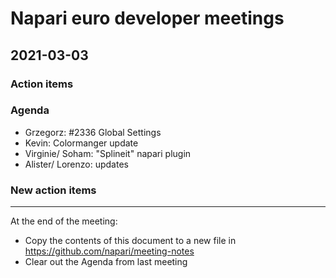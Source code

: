 # Napari euro developer meetings

## 2021-03-03

### Action items

### Agenda
- Grzegorz: #2336 Global Settings
- Kevin: Colormanger update
- Virginie/ Soham: "Splineit" napari plugin
- Alister/ Lorenzo: updates

### New action items


------

At the end of the meeting:
- Copy the contents of this document to a new file in https://github.com/napari/meeting-notes
- Clear out the Agenda from last meeting
